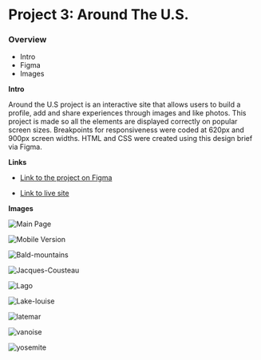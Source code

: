 # Project 3: Around The U.S.

### Overview

- Intro
- Figma
- Images

**Intro**

Around the U.S project is an interactive site that allows users to build a profile, add and share experiences through images and like photos.
This project is made so all the elements are displayed correctly on popular screen sizes. Breakpoints for responsiveness were coded at 620px and 900px screen widths. HTML and CSS were created using this design brief via Figma.

**Links**

- [Link to the project on Figma](https://www.figma.com/file/ii4xxsJ0ghevUOcssTlHZv/Sprint-3%3A-Around-the-US?node-id=0%3A1)

- [Link to live site](https://dani98borges.github.io/se_project_aroundtheus/)

**Images**

![Main Page](demo-images/MAIN-PAGE.png)

![Mobile Version](demo-images/MOBILE.png)

![Bald-mountains](demo-images/bald-mountains.jpg)

![Jacques-Cousteau](demo-images/jacques-cousteau.jpg)

![Lago](demo-images/lago.jpg)

![Lake-louise](demo-images/lake-louise.jpg)

![latemar](demo-images/latemar.jpg)

![vanoise](demo-images/vanoise.jpg)

![yosemite](demo-images/yosemite.jpg)
